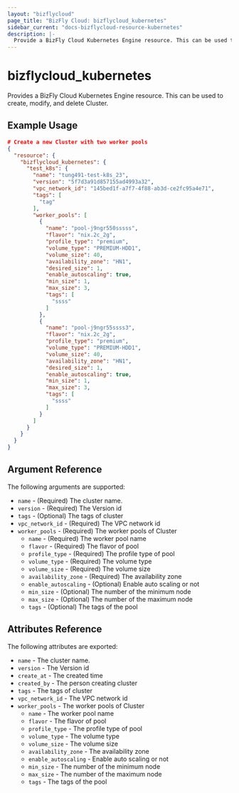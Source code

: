 ```yaml
---
layout: "bizflycloud"
page_title: "BizFly Cloud: bizflycloud_kubernetes"
sidebar_current: "docs-bizflycloud-resource-kubernetes"
description: |-
  Provide a BizFly Cloud Kubernetes Engine resource. This can be used to create, modify, and delete Clusters.
---
```


# bizflycloud\_kubernetes

Provides a BizFly Cloud Kubernetes Engine resource. This can be used to create, modify, and delete Cluster.

## Example Usage

```json
# Create a new Cluster with two worker pools
{
  "resource": {
    "bizflycloud_kubernetes": {
      "test_k8s": {
        "name": "tung491-test-k8s_23",
        "version": "5f7d3a91d857155ad4993a32",
        "vpc_network_id": "145bed1f-a7f7-4f88-ab3d-ce2fc95a4e71",
        "tags": [
          "tag"
        ],
        "worker_pools": [
          {
            "name": "pool-j9ngr550sssss",
            "flavor": "nix.2c_2g",
            "profile_type": "premium",
            "volume_type": "PREMIUM-HDD1",
            "volume_size": 40,
            "availability_zone": "HN1",
            "desired_size": 1,
            "enable_autoscaling": true,
            "min_size": 1,
            "max_size": 3,
            "tags": [
              "ssss"
            ]
          },
          {
            "name": "pool-j9ngr55ssss3",
            "flavor": "nix.2c_2g",
            "profile_type": "premium",
            "volume_type": "PREMIUM-HDD1",
            "volume_size": 40,
            "availability_zone": "HN1",
            "desired_size": 1,
            "enable_autoscaling": true,
            "min_size": 1,
            "max_size": 3,
            "tags": [
              "ssss"
            ]
          }
        ]
      }
    }
  }
}
```

## Argument Reference

The following arguments are supported:

* `name` - (Required) The cluster name.
* `version` - (Required) The Version id
* `tags` - (Optional) The tags of cluster
* `vpc_network_id` - (Required) The VPC network id
* `worker_pools` - (Required) The worker pools of Cluster
  * `name` - (Required) The worker pool name
  * `flavor` - (Required) The flavor of pool
  * `profile_type` - (Required) The profile type of pool
  * `volume_type` - (Required) The volume type
  * `volume_size` - (Required) The volume size
  * `availability_zone` - (Required) The availability zone
  * `enable_autoscaling` - (Optional) Enable auto scaling or not
  * `min_size` - (Optional) The number of the minimum node
  * `max_size` - (Optional) The number of the maximum node
  * `tags` - (Optional) The tags of the pool
  

## Attributes Reference

The following attributes are exported:

* `name` - The cluster name.
* `version` - The Version id
* `create_at` - The created time
* `created_by` - The person creating cluster
* `tags` - The tags of cluster
* `vpc_network_id` - The VPC network id
* `worker_pools` - The worker pools of Cluster
  * `name` - The worker pool name
  * `flavor` - The flavor of pool
  * `profile_type` - The profile type of pool
  * `volume_type` - The volume type
  * `volume_size` - The volume size
  * `availability_zone` - The availability zone
  * `enable_autoscaling` - Enable auto scaling or not
  * `min_size` - The number of the minimum node
  * `max_size` - The number of the maximum node
  * `tags` - The tags of the pool
  